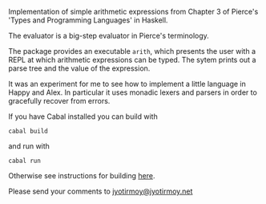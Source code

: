 Implementation of simple arithmetic expressions from
Chapter 3 of Pierce's 'Types and Programming Languages'
in Haskell.

The evaluator is a big-step evaluator in Pierce's 
terminology.

The package provides an executable `arith`, which presents
the user with a REPL at which arithmetic expressions can be
typed. The sytem prints out a parse tree and the value
of the expression.

It was an experiment for me to see how to implement
a little language in Happy and Alex. In particular it uses
monadic lexers and parsers in order to gracefully recover from 
errors.

If you have Cabal installed you can build with

    cabal build

and run with

    cabal run
Otherwise see instructions for building [here](http://www.haskell.org/ghc/docs/7.0.2/html/Cabal/builders.html).

Please send your comments to jyotirmoy@jyotirmoy.net
